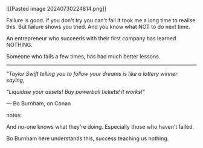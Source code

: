 ![[Pasted image 20240730224814.png]]

Failure is good. if you don't try you can't fail It took me a long time to realise this. But failure shows you tried. And you know what NOT to do next time.

An entrepreneur who succeeds with their first company has learned NOTHING.

Someone who fails a few times, has had much better lessons.

---

_"Taylor Swift telling you to follow your dreams is like a lottery winner saying,_

_"Liquidise your assets! Buy powerball tickets! it works!"_

— Bo Burnham, on Conan

notes:

And no-one knows what they're doing. Especially those who haven't failed.

Bo Burnham here understands this, success teaching us nothing.